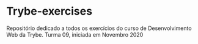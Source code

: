 # Trybe-exercises
Repositório dedicado a todos os exercícios do curso de Desenvolvimento Web da Trybe. Turma 09, iniciada em Novembro 2020
